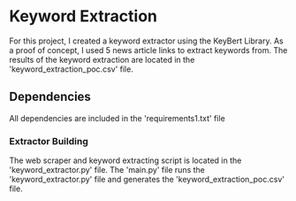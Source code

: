 # Keyword Extraction
For this project, I created a keyword extractor using the KeyBert Library. As a proof of concept, I used 5 news article links to extract keywords from.
The results of the keyword extraction are located in the 'keyword_extraction_poc.csv' file. 

## Dependencies 
All dependencies are included in the 'requirements1.txt' file 

### Extractor Building 
The web scraper and keyword extracting script is located in the 'keyword_extractor.py' file. The 'main.py' file runs the 'keyword_extractor.py' file and
generates the 'keyword_extraction_poc.csv' file. 
